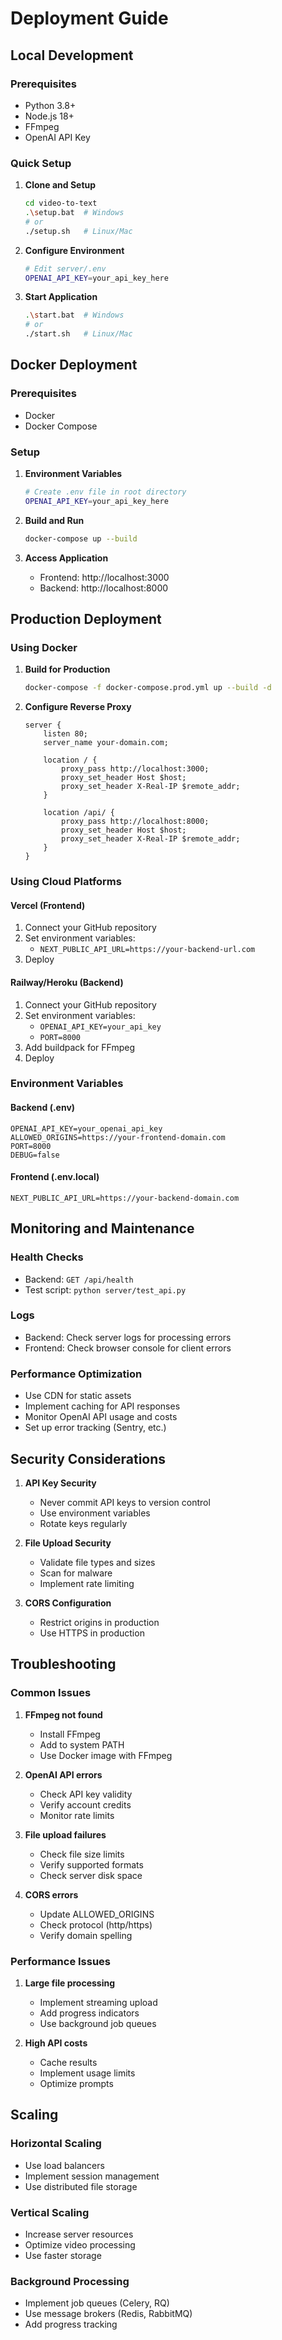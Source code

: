 # Deployment Guide

## Local Development

### Prerequisites
- Python 3.8+
- Node.js 18+
- FFmpeg
- OpenAI API Key

### Quick Setup

1. **Clone and Setup**
   ```bash
   cd video-to-text
   .\setup.bat  # Windows
   # or
   ./setup.sh   # Linux/Mac
   ```

2. **Configure Environment**
   ```bash
   # Edit server/.env
   OPENAI_API_KEY=your_api_key_here
   ```

3. **Start Application**
   ```bash
   .\start.bat  # Windows
   # or
   ./start.sh   # Linux/Mac
   ```

## Docker Deployment

### Prerequisites
- Docker
- Docker Compose

### Setup

1. **Environment Variables**
   ```bash
   # Create .env file in root directory
   OPENAI_API_KEY=your_api_key_here
   ```

2. **Build and Run**
   ```bash
   docker-compose up --build
   ```

3. **Access Application**
   - Frontend: http://localhost:3000
   - Backend: http://localhost:8000

## Production Deployment

### Using Docker

1. **Build for Production**
   ```bash
   docker-compose -f docker-compose.prod.yml up --build -d
   ```

2. **Configure Reverse Proxy**
   ```nginx
   server {
       listen 80;
       server_name your-domain.com;
       
       location / {
           proxy_pass http://localhost:3000;
           proxy_set_header Host $host;
           proxy_set_header X-Real-IP $remote_addr;
       }
       
       location /api/ {
           proxy_pass http://localhost:8000;
           proxy_set_header Host $host;
           proxy_set_header X-Real-IP $remote_addr;
       }
   }
   ```

### Using Cloud Platforms

#### Vercel (Frontend)
1. Connect your GitHub repository
2. Set environment variables:
   - `NEXT_PUBLIC_API_URL=https://your-backend-url.com`
3. Deploy

#### Railway/Heroku (Backend)
1. Connect your GitHub repository
2. Set environment variables:
   - `OPENAI_API_KEY=your_api_key`
   - `PORT=8000`
3. Add buildpack for FFmpeg
4. Deploy

### Environment Variables

#### Backend (.env)
```env
OPENAI_API_KEY=your_openai_api_key
ALLOWED_ORIGINS=https://your-frontend-domain.com
PORT=8000
DEBUG=false
```

#### Frontend (.env.local)
```env
NEXT_PUBLIC_API_URL=https://your-backend-domain.com
```

## Monitoring and Maintenance

### Health Checks
- Backend: `GET /api/health`
- Test script: `python server/test_api.py`

### Logs
- Backend: Check server logs for processing errors
- Frontend: Check browser console for client errors

### Performance Optimization
- Use CDN for static assets
- Implement caching for API responses
- Monitor OpenAI API usage and costs
- Set up error tracking (Sentry, etc.)

## Security Considerations

1. **API Key Security**
   - Never commit API keys to version control
   - Use environment variables
   - Rotate keys regularly

2. **File Upload Security**
   - Validate file types and sizes
   - Scan for malware
   - Implement rate limiting

3. **CORS Configuration**
   - Restrict origins in production
   - Use HTTPS in production

## Troubleshooting

### Common Issues

1. **FFmpeg not found**
   - Install FFmpeg
   - Add to system PATH
   - Use Docker image with FFmpeg

2. **OpenAI API errors**
   - Check API key validity
   - Verify account credits
   - Monitor rate limits

3. **File upload failures**
   - Check file size limits
   - Verify supported formats
   - Check server disk space

4. **CORS errors**
   - Update ALLOWED_ORIGINS
   - Check protocol (http/https)
   - Verify domain spelling

### Performance Issues

1. **Large file processing**
   - Implement streaming upload
   - Add progress indicators
   - Use background job queues

2. **High API costs**
   - Cache results
   - Implement usage limits
   - Optimize prompts

## Scaling

### Horizontal Scaling
- Use load balancers
- Implement session management
- Use distributed file storage

### Vertical Scaling
- Increase server resources
- Optimize video processing
- Use faster storage

### Background Processing
- Implement job queues (Celery, RQ)
- Use message brokers (Redis, RabbitMQ)
- Add progress tracking
